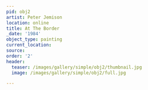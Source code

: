 ```yaml
---
pid: obj2
artist: Peter Jemison
location: online
title: At The Border
_date: '1984'
object_type: painting
current_location:
source:
order: '2'
header:
  teaser: /images/gallery/simple/obj2/thumbnail.jpg
  image: /images/gallery/simple/obj2/full.jpg

---
```

